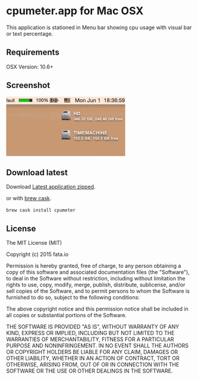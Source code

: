 # cpumeter.app for Mac OSX

This application is stationed in Menu bar showing cpu usage with visual bar or text percentage.

## Requirements

OSX Version: 10.6+

## Screenshot

![animation](/res/screenshot.gif?raw=true)

## Download latest

Download [Latest application zipped](dist/cpumeter.zip?raw=true).  

or with [brew cask](http://caskroom.io/).  

`brew cask install cpumeter`

## License

The MIT License (MIT)

Copyright (c) 2015 fata.io

Permission is hereby granted, free of charge, to any person obtaining a copy of this software and associated documentation files (the "Software"), to deal in the Software without restriction, including without limitation the rights to use, copy, modify, merge, publish, distribute, sublicense, and/or sell copies of the Software, and to permit persons to whom the Software is furnished to do so, subject to the following conditions:

The above copyright notice and this permission notice shall be included in all copies or substantial portions of the Software.

THE SOFTWARE IS PROVIDED "AS IS", WITHOUT WARRANTY OF ANY KIND, EXPRESS OR IMPLIED, INCLUDING BUT NOT LIMITED TO THE WARRANTIES OF MERCHANTABILITY, FITNESS FOR A PARTICULAR PURPOSE AND NONINFRINGEMENT. IN NO EVENT SHALL THE AUTHORS OR COPYRIGHT HOLDERS BE LIABLE FOR ANY CLAIM, DAMAGES OR OTHER LIABILITY, WHETHER IN AN ACTION OF CONTRACT, TORT OR OTHERWISE, ARISING FROM, OUT OF OR IN CONNECTION WITH THE SOFTWARE OR THE USE OR OTHER DEALINGS IN THE SOFTWARE.

